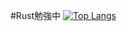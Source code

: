 #Rust勉強中
[![Top Langs](https://github-readme-stats.vercel.app/api/top-langs/?username=nlaocs&layout=donut-vertical)](https://github.com/anuraghazra/github-readme-stats)